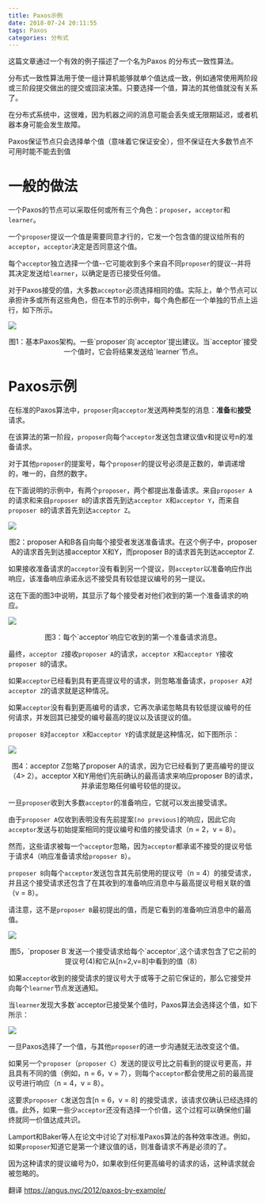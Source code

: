 ```yaml
---
title: Paxos示例
date: 2018-07-24 20:11:55
tags: Paxos
categories: 分布式
---
```


这篇文章通过一个有效的例子描述了一个名为Paxos 的分布式一致性算法。

分布式一致性算法用于使一组计算机能够就单个值达成一致，例如通常使用两阶段或三阶段提交做出的提交或回滚决策。只要选择一个值，算法的其他值就没有关系了。

在分布式系统中，这很难，因为机器之间的消息可能会丢失或无限期延迟，或者机器本身可能会发生故障。

Paxos保证节点只会选择单个值（意味着它保证安全），但不保证在大多数节点不可用时能不能去到值

<!-- more -->

# 一般的做法

一个Paxos的节点可以采取任何或所有三个角色：`proposer`，`acceptor`和`learner`。

一个`proposer`提议一个值是需要同意才行的，它发一个包含值的提议给所有的`acceptor`，`acceptor`决定是否同意这个值。

每个`acceptor`独立选择一个值--它可能收到多个来自不同`proposer`的提议--并将其决定发送给`learner`，以确定是否已接受任何值。

对于Paxos接受的值，大多数`acceptor`必须选择相同的值。实际上，单个节点可以承担许多或所有这些角色，但在本节的示例中，每个角色都在一个单独的节点上运行，如下所示。

[![](http://idiotsky.top/images3/paxos-example.png)](http://idiotsky.top/images3/paxos-example.png)
<center>图1：基本Paxos架构。一些`proposer`向`acceptor`提出建议。当`acceptor`接受一个值时，它会将结果发送给`learner`节点。
</center>

# Paxos示例

在标准的Paxos算法中，`proposer`向`acceptor`发送两种类型的消息：**准备**和**接受**请求。

在该算法的第一阶段，`proposer`向每个`acceptor`发送包含建议值v和提议号n的准备请求。

对于其他`proposer`的提案号，每个`proposer`的提议号必须是正数的，单调递增的，唯一的，自然的数字。

在下面说明的示例中，有两个`proposer`，两个都提出准备请求。来自`proposer A`的请求和来自`proposer B`的请求首先到达`acceptor X`和`acceptor Y`，而来自`proposer B`的请求首先到达`acceptor Z`。

[![](http://idiotsky.top/images3/paxos-example-1.png)](http://idiotsky.top/images3/paxos-example-1.png)
<center>图2：proposer A和B各自向每个接受者发送准备请求。在这个例子中，proposer A的请求首先到达接acceptor X和Y，而proposer B的请求首先到达acceptor Z.</center>

如果接收准备请求的`acceptor`没有看到另一个提议，则`acceptor`以准备响应作出响应，该准备响应承诺永远不接受具有较低提议编号的另一提议。

这在下面的图3中说明，其显示了每个接受者对他们收到的第一个准备请求的响应。

[![](http://idiotsky.top/images3/paxos-example-2.png)](http://idiotsky.top/images3/paxos-example-2.png)
<center>图3：每个`acceptor`响应它收到的第一个准备请求消息。</center>

最终，`acceptor Z`接收`proposer A`的请求，`acceptor X`和`acceptor Y`接收`proposer B`的请求。

如果`acceptor`已经看到具有更高提议号的请求，则忽略准备请求，`proposer A`对`acceptor Z`的请求就是这种情况。

如果`acceptor`没有看到更高编号的请求，它再次承诺忽略具有较低提议编号的任何请求，并发回其已接受的编号最高的提议以及该提议的值。

`proposer B`对`acceptor X`和`acceptor Y`的请求就是这种情况，如下图所示：

[![](http://idiotsky.top/images3/paxos-example-3.png)](http://idiotsky.top/images3/paxos-example-3.png)
<center>图4：acceptor Z忽略了proposer A的请求，因为它已经看到了更高编号的提议（4> 2）。acceptor X和Y用他们先前确认的最高请求来响应proposer B的请求，并承诺忽略任何编号较低的提议。</center>

一旦`proposer`收到大多数`acceptor`的准备响应，它就可以发出接受请求。

由于`proposer A`仅收到表明没有先前提案`[no previous]`的响应，因此它向`acceptor`发送与初始提案相同的提议编号和值的接受请求（n = 2，v = 8）。

然而，这些请求被每一个`acceptor`忽略，因为`acceptor`都承诺不接受的提议号低于请求4（响应准备请求给`proposer B`）。

`proposer B`向每个`acceptor`发送包含其先前使用的提议号（n = 4）的接受请求，并且这个接受请求还包含了在其收到的准备响应消息中与最高提议号相关联的值（v = 8）。

请注意，这不是`proposer B`最初提出的值，而是它看到的准备响应消息中的最高值。

[![](http://idiotsky.top/images3/paxos-example-4.png)](http://idiotsky.top/images3/paxos-example-4.png)
<center>图5，`proposer B`发送一个接受请求给每个`acceptor`,这个请求包含了它之前的提议号(4)和它从[n=2,v=8]中看到的值（8）</center>

如果`acceptor`收到的接受请求的提议号大于或等于之前它保证的，那么它接受并向每个`learner`节点发送通知。

当`learner`发现大多数`acceptor已接受某个值时，Paxos算法会选择这个值，如下所示：

[![](http://idiotsky.top/images3/paxos-example-5.png)](http://idiotsky.top/images3/paxos-example-5.png)

一旦Paxos选择了一个值，与其他`proposer`的进一步沟通就无法改变这个值。

如果另一个`proposer`（`proposer C`）发送的提议号比之前看到的提议号更高，并且具有不同的值（例如，n = 6，v = 7），则每个`acceptor`都会使用之前的最高提议号进行响应（n = 4，v = 8）。

这要求`proposer C`发送包含[n = 6，v = 8] 的接受请求，该请求仅确认已经选择的值。此外，如果一些少`acceptor`还没有选择一个价值，这个过程可以确保他们最终就同一价值达成共识。

Lamport和Baker等人在论文中讨论了对标准Paxos算法的各种效率改进。例如，如果`proposer`知道它是第一个建议值的话，则准备请求不再是必须的了。

因为这种请求的提议编号为0，如果收到任何更高编号的请求的话，这种请求就会被忽略的。


翻译 https://angus.nyc/2012/paxos-by-example/
